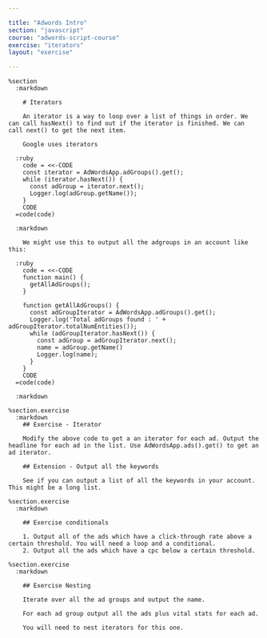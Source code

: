 ```yaml
---

title: "Adwords Intro"
section: "javascript"
course: "adwords-script-course"
exercise: "iterators"
layout: "exercise"

---
```


    %section
      :markdown

        # Iterators

        An iterator is a way to loop over a list of things in order. We can call hasNext() to find out if the iterator is finished. We can call next() to get the next item.

        Google uses iterators

      :ruby
        code = <<-CODE
        const iterator = AdWordsApp.adGroups().get();
        while (iterator.hasNext()) {
          const adGroup = iterator.next();
          Logger.log(adGroup.getName());
        }
        CODE
      =code(code)

      :markdown

        We might use this to output all the adgroups in an account like this:

      :ruby
        code = <<-CODE
        function main() {
          getAllAdGroups();
        }

        function getAllAdGroups() {
          const adGroupIterator = AdWordsApp.adGroups().get();
          Logger.log('Total adGroups found : ' + adGroupIterator.totalNumEntities());
          while (adGroupIterator.hasNext()) {
            const adGroup = adGroupIterator.next();
            name = adGroup.getName()
            Logger.log(name);
          }
        }
        CODE
      =code(code)

      :markdown

    %section.exercise
      :markdown
        ## Exercise - Iterator

        Modify the above code to get a an iterator for each ad. Output the headline for each ad in the list. Use AdWordsApp.ads().get() to get an ad iterator.

        ## Extension - Output all the keywords

        See if you can output a list of all the keywords in your account. This might be a long list.

    %section.exercise
      :markdown

        ## Exercise conditionals

        1. Output all of the ads which have a click-through rate above a certain threshold. You will need a loop and a conditional.
        2. Output all the ads which have a cpc below a certain threshold.

    %section.exercise
      :markdown

        ## Exercise Nesting

        Iterate over all the ad groups and output the name.

        For each ad group output all the ads plus vital stats for each ad.

        You will need to nest iterators for this one.
